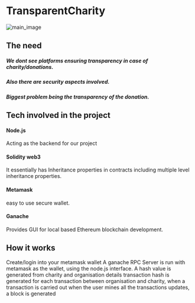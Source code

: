 # TransparentCharity

![main_image](https://blog.justgiving.com/wp-content/uploads/2020/09/Transparency-iStock-photo-paid-for_21-1.jpg)

## The need

##### We dont see platforms ensuring transparency in case of charity/donations.
##### Also there are security aspects involved.
##### Biggest problem being the transparency of the donation.

## Tech involved in the project

#### Node.js
Acting as the backend for our project

#### Solidity web3
It essentially has Inheritance properties in contracts including multiple level inheritance properties.

#### Metamask
easy to use secure wallet.

#### Ganache
Provides GUI for local based Ethereum blockchain development.

## How it works

Create/login into your metamask wallet
A ganache RPC Server is run with metamask as the wallet, using the node.js interface.
A hash value is generated from charity and organisation details
transaction hash is generated for each transaction between organisation and charity, when a transaction is carried out
when the user mines all the transactions updates, a block is generated